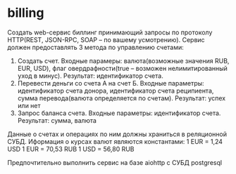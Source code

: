 # billing

Создать web-сервис биллинг принимающий запросы по протоколу HTTP(REST, JSON-RPC, SOAP – по вашему усмотрению). Сервис должен предоставлять 3 метода по управлению счетами:
1. Создать счет. Входные парамеры: валюта(возможные значения RUB, EUR, USD), флаг овердрафности(true – возможен нелимитированный уход в минус). Результат: идентификатор счета.
2. Перевести деньги со счета А на счет Б. Входные параметры: идентификатор счета донора, идентификатор счета реципиента, сумма перевода(валюта определяется по счетам). Результат: успех или нет
3. Запрос баланса счета. Входные параметры: идентификатор счета. Результат: сумма, валюта

Данные о счетах и операциях по ним должны храниться в реляционной СУБД. Иформация о курсах валют являются константами:
1 EUR   = 1,24 USD
1 EUR = 70,53 RUB
1 USD = 56,80 RUB

Предпочтительно выполнить сервис на базе aiohttp с СУБД postgresql
